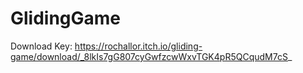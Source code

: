 # GlidingGame

Download Key: https://rochallor.itch.io/gliding-game/download/_8lkIs7gG807cyGwfzcwWxvTGK4pR5QCqudM7cS_
